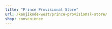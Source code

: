 ```yaml
---
title: "Prince Provisional Store"
url: /kanjikode-west/prince-provisional-store/
shop: convenience
---
```

